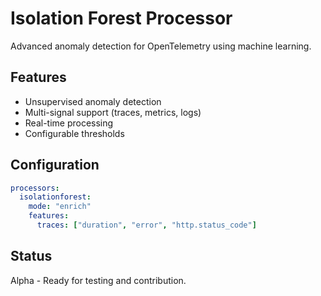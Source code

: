 # Isolation Forest Processor

Advanced anomaly detection for OpenTelemetry using machine learning.

## Features

- Unsupervised anomaly detection
- Multi-signal support (traces, metrics, logs)
- Real-time processing
- Configurable thresholds

## Configuration

```yaml
processors:
  isolationforest:
    mode: "enrich"
    features:
      traces: ["duration", "error", "http.status_code"]
```

## Status

Alpha - Ready for testing and contribution.
